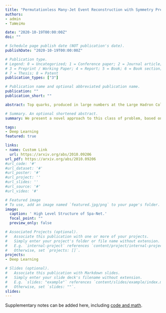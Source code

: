 ```yaml
---
title: "Permutationless Many-Jet Event Reconstruction with Symmetry Preserving Attention Networks"
authors:
- admin
- TaWeiHo

date: "2020-10-19T00:00:00Z"
doi: ""

# Schedule page publish date (NOT publication's date).
publishDate: "2020-10-19T00:00:00Z"

# Publication type.
# Legend: 0 = Uncategorized; 1 = Conference paper; 2 = Journal article;
# 3 = Preprint / Working Paper; 4 = Report; 5 = Book; 6 = Book section;
# 7 = Thesis; 8 = Patent
publication_types: ["3"]

# Publication name and optional abbreviated publication name.
publication: ""
publication_short: ""

abstract: Top quarks, produced in large numbers at the Large Hadron Collider, have a complex detector signature and require special reconstruction techniques. The most common decay mode, the "all-jet" channel, results in a 6-jet final state which is particularly difficult to reconstruct in pp collisions due to the large number of permutations possible. We present a novel approach to this class of problem, based on neural networks using a generalized attention mechanism, that we call Symmetry Preserving Attention Networks (SPA-Net). We train one such network to identify the decay products of each top quark unambiguously and without combinatorial explosion as an example of the power of this technique.This approach significantly outperforms existing state-of-the-art methods, correctly assigning all jets in 93.0% of 6-jet, 87.8% of 7-jet, and 82.6% of ≥8-jet events respectively.

# Summary. An optional shortened abstract.
summary: We present a novel approach to this class of problem, based on neural networks using a generalized attention mechanism, that we call Symmetry Preserving Attention Networks (SPA-Net) to outperform existing state-of-the-art methods for jet-parton assignment.

tags:
- Deep Learning
featured: true

links:
- name: Custom Link
  url: https://arxiv.org/abs/2010.09206
url_pdf: https://arxiv.org/abs/2010.09206 
#url_code: '#'
#url_dataset: '#'
#url_poster: '#'
#url_project: ''
#url_slides: ''
#url_source: '#'
#url_video: '#'

# Featured image
# To use, add an image named `featured.jpg/png` to your page's folder. 
image:
  caption: ' High Level Structure of Spa-Net.'
  focal_point: ""
  preview_only: false

# Associated Projects (optional).
#   Associate this publication with one or more of your projects.
#   Simply enter your project's folder or file name without extension.
#   E.g. `internal-project` references `content/project/internal-project/index.md`.
#   Otherwise, set `projects: []`.
projects:
- Deep Learning

# Slides (optional).
#   Associate this publication with Markdown slides.
#   Simply enter your slide deck's filename without extension.
#   E.g. `slides: "example"` references `content/slides/example/index.md`.
#   Otherwise, set `slides: ""`.
slides:
---
```


Supplementary notes can be added here, including [code and math](https://sourcethemes.com/academic/docs/writing-markdown-latex/).
